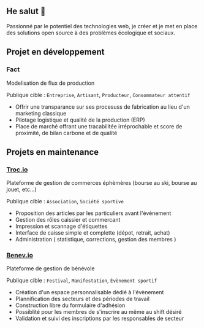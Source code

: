 ## He salut 👋

Passionné par le potentiel des technologies web, je créer et je met en place des solutions open source à des problèmes écologique et sociaux.

## Projet en développement

### Fact

Modelisation de flux de production

Publique cible : `Entreprise`, `Artisant`, `Producteur`, `Consommateur attentif`

- Offrir une transparance sur ses procesuss de fabrication au lieu d'un marketing classique
- Pilotage logistique et qualité de la production (ERP)
- Place de marché offrant une tracabilitée irréprochable et score de proximité, de bilan carbone et de qualité


## Projets en maintenance

### [Troc.io](https://troc.io)

Plateforme de gestion de commerces éphèmères (bourse au ski, bourse au jouet, etc...)

Publique cible : `Association`, `Société sportive`

- Proposition des articles par les particuliers avant l'évènement
- Gestion des rôles caissier et commercant
- Impression et scannage d'étiquettes
- Interface de caisse simple et complette (dépot, retrait, achat)
- Administration ( statistique, corrections, gestion des membres )


### [Benev.io](https://benev.io)

Plateforme de gestion de bénévole

Publique cible : `Festival`, `Manifestation`, `Évènement sportif`

- Création d'un espace personnalisable dédié à l'évènement
- Plannification des secteurs et des périodes de travail
- Construction libre du formulaire d'adhésion
- Possiblité pour les membres de s'inscrire au même au shift désiré
- Validation et suivi des inscriptions par les responsables de secteur

